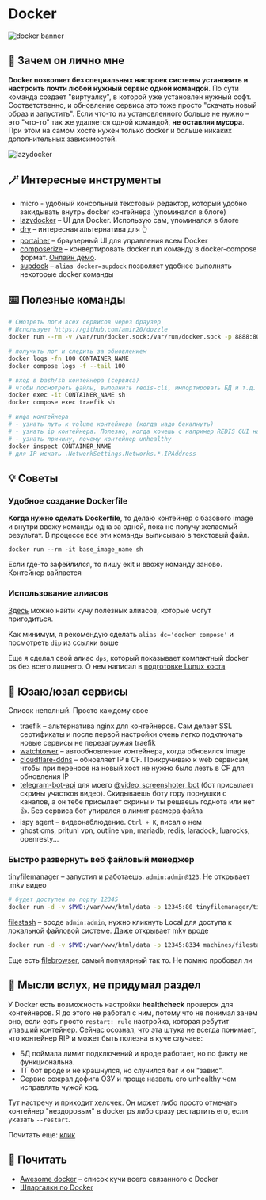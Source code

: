 # Docker

![docker banner](https://i.imgur.com/WpRwAhO.png)

## 🤔 Зачем он лично мне

**Docker позволяет без специальных настроек системы установить и настроить почти любой нужный сервис одной командой**. По сути команда создает "виртуалку", в которой уже установлен нужный софт. Соответственно, и обновление сервиса это тоже просто "скачать новый образ и запустить". Если что-то из установленного больше не нужно – это "что-то" так же удаляется одной командой, **не оставляя мусора**. При этом на самом хосте нужен только docker и больше никаких дополнительных зависимостей.

![lazydocker](https://i.imgur.com/AOrJG1P.png)


## 🪄 Интересные инструменты

- micro - удобный консольный текстовый редактор, который удобно закидывать внутрь docker контейнера (упоминался в блоге)
- [lazydocker](https://github.com/jesseduffield/lazydocker) – UI для Docker. Использую сам, упоминался в блоге
- [dry](https://github.com/moncho/dry) – интересная альтернатива для 👆
- [portainer](https://github.com/portainer/portainer) – браузерный UI для управления всем Docker
- [composerize](https://github.com/magicmark/composerize) – конвертировать docker run команду в docker-compose формат. [Онлайн демо](https://www.composerize.com).
- [supdock](https://github.com/segersniels/supdock) – `alias docker=supdock` позволяет удобнее выполнять некоторые docker команды

## ⌨️ Полезные команды

```bash
# Смотреть логи всех сервисов через браузер
# Использует https://github.com/amir20/dozzle
docker run --rm -v /var/run/docker.sock:/var/run/docker.sock -p 8888:8080 amir20/dozzle:latest

# получить лог и следить за обновлением
docker logs -fn 100 CONTAINER_NAME
docker compose logs -f --tail 100

# вход в bash/sh контейнера (сервиса)
# чтобы посмотреть файлы, выполнить redis-cli, импортировать БД и т.д.
docker exec -it CONTAINER_NAME sh
docker compose exec traefik sh

# инфа контейнера
# - узнать путь к volume контейнера (когда надо бекапнуть)
# - узнать ip контейнера. Полезно, когда хочешь с например REDIS GUI на своем компе подключиться к REDIS в контейнере на сервере (port forwarding)
# - узнать причину, почему контейнер unhealthy
docker inspect CONTAINER_NAME
# для IP искать .NetworkSettings.Networks.*.IPAddress
```

## 💡 Советы

### Удобное создание Dockerfile

**Когда нужно сделать Dockerfile**, то делаю контейнер с базового image и внутри ввожу команды одна за одной, пока не получу желаемый результат. В процессе все эти команды выписываю в текстовый файл.

`docker run --rm -it base_image_name sh`

Если где-то зафейлился, то пишу exit и ввожу команду заново. Контейнер вайпается

### Использование алиасов

[Здесь](https://gist.github.com/jgrodziski/9ed4a17709baad10dbcd4530b60dfcbb) можно найти кучу полезных алиасов, которые могут пригодиться.

Как минимум, я рекомендую сделать `alias dc='docker compose'` и посмотреть `dip` из ссылки выше

Еще я сделал свой алиас `dps`, который показывает компактный docker ps без всего лишнего. О нем написал в [подготовке Lunux хоста](../linux/prepare.md)

## 🧱 Юзаю/юзал сервисы

Список неполный. Просто каждому свое

- traefik – альтернатива nginx для контейнеров. Сам делает SSL сертификаты и после первой настройки очень легко подключать новые сервисы не перезагружая traefik
- [watchtower](https://github.com/containrrr/watchtower) – автообновление контейнера, когда обновился image
- [cloudflare-ddns](https://hub.docker.com/r/oznu/cloudflare-ddns/) – обновляет IP в CF. Прикручиваю к web сервисам, чтобы при переносе на новый хост не нужно было лезть в CF для обновления IP
- [telegram-bot-api](https://hub.docker.com/r/aiogram/telegram-bot-api) для моего [@video_screenshoter_bot](https://t.me/video_screenshoter_bot) (бот присылает скрины участков видео). Скидываешь боту гору порнушки с каналов, а он тебе присылает скрины и ты решаешь годнота или нет 👍. Без сервиса бот упирался в лимит размера файла
- ispy agent – видеонаблюдение. `Ctrl + K`, писал о нем
- ghost cms, pritunl vpn, outline vpn, mariadb, redis, laradock, luarocks, openresty...

### Быстро развернуть веб файловый менеджер

[tinyfilemanager](https://github.com/prasathmani/tinyfilemanager) – запустил и работаешь. `admin:admin@123`. Не открывает .mkv видео

```bash
# будет доступен по порту 12345
docker run -d -v $PWD:/var/www/html/data -p 12345:80 tinyfilemanager/tinyfilemanager:master
```

[filestash](https://github.com/mickael-kerjean/filestash) – вроде `admin:admin`, нужно кликнуть Local для доступа к локальной файловой системе. Даже открывает mkv вроде

```bash
docker run -d -v $PWD:/var/www/html/data -p 12345:8334 machines/filestash
```

Еще есть [filebrowser](https://github.com/filebrowser/filebrowser), самый популярный так то. Не помню пробовал ли

## 💭 Мысли вслух, не придумал раздел

У Docker есть возможность настройки **healthcheck** проверок для контейнеров. Я до этого не работал с ним, потому что не понимал зачем оно, если есть просто `restart: rule` настройка, которая ребутит упавший контейнер. Сейчас осознал, что эта штука не всегда понимает, что контейнер RIP и может быть полезна в куче случаев:

- БД поймала лимит подключений и вроде работает, но по факту не функциональна.
- ТГ бот вроде и не крашнулся, но случился баг и он "завис".
- Сервис сожрал дофига ОЗУ и проще назвать его unhealthy чем исправлять чужой код.

Тут настречу и приходит хелсчек. Он может либо просто отмечать контейнер "нездоровым" в docker ps либо сразу рестартить его, если указать `--restart`.

Почитать еще: [клик](https://dotsandbrackets.com/docker-health-check-ru/)

## 📒 Почитать

- [Awesome docker](https://github.com/veggiemonk/awesome-docker) – список кучи всего связанного с Docker
- [Шпаргалки по Docker](https://github.com/wsargent/docker-cheat-sheet)
